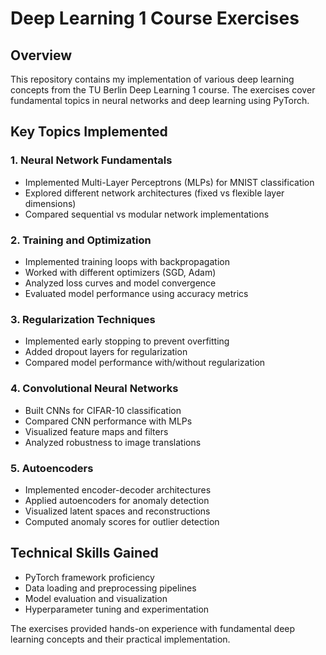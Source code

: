 # Deep Learning 1 Course Exercises

## Overview
This repository contains my implementation of various deep learning concepts from the TU Berlin Deep Learning 1 course. The exercises cover fundamental topics in neural networks and deep learning using PyTorch.

## Key Topics Implemented

### 1. Neural Network Fundamentals
- Implemented Multi-Layer Perceptrons (MLPs) for MNIST classification
- Explored different network architectures (fixed vs flexible layer dimensions)
- Compared sequential vs modular network implementations

### 2. Training and Optimization
- Implemented training loops with backpropagation
- Worked with different optimizers (SGD, Adam)
- Analyzed loss curves and model convergence
- Evaluated model performance using accuracy metrics

### 3. Regularization Techniques
- Implemented early stopping to prevent overfitting
- Added dropout layers for regularization
- Compared model performance with/without regularization

### 4. Convolutional Neural Networks
- Built CNNs for CIFAR-10 classification
- Compared CNN performance with MLPs
- Visualized feature maps and filters
- Analyzed robustness to image translations

### 5. Autoencoders
- Implemented encoder-decoder architectures
- Applied autoencoders for anomaly detection
- Visualized latent spaces and reconstructions
- Computed anomaly scores for outlier detection

## Technical Skills Gained
- PyTorch framework proficiency
- Data loading and preprocessing pipelines
- Model evaluation and visualization
- Hyperparameter tuning and experimentation

The exercises provided hands-on experience with fundamental deep learning concepts and their practical implementation.
